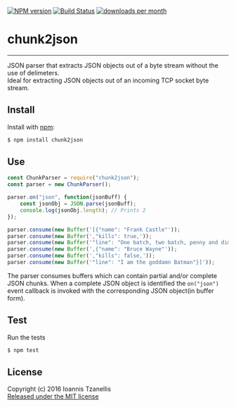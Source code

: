 [![NPM version](http://img.shields.io/npm/v/chunk2json.svg)](https://www.npmjs.org/package/chunk2json)
[![Build Status](https://travis-ci.org/jahnestacado/chunk2json.svg?branch=master)](https://travis-ci.org/jahnestacado/chunk2json)
[![downloads per month](http://img.shields.io/npm/dm/chunk2json.svg)](https://www.npmjs.org/package/chunk2json)
# chunk2json
-----------
JSON parser that extracts JSON objects out of a byte stream without the use of delimeters.  
Ideal for extracting JSON objects out of an incoming TCP socket byte stream.

## Install
 Install with [npm](npmjs.org):
```bash
$ npm install chunk2json
```
## Use
```javascript
const ChunkParser = require("chunk2json");
const parser = new ChunkParser();

parser.on("json", function(jsonBuff) {
    const jsonObj = JSON.parse(jsonBuff);
    console.log(jsonObj.length); // Prints 2
});

parser.consume(new Buffer('[{"name": "Frank Castle"'));
parser.consume(new Buffer(',"kills": true,'));
parser.consume(new Buffer('"line": "One batch, two batch, penny and dime"}'));
parser.consume(new Buffer(',{"name": "Bruce Wayne"'));
parser.consume(new Buffer(',"kills": false,'));
parser.consume(new Buffer('"line": "I am the goddamn Batman"}]'));
```


The parser consumes buffers which can contain partial and/or complete JSON chunks. When a complete JSON object is identified the `on("json")` event callback is invoked with the corresponding JSON object(in buffer form).
    
## Test
Run the tests
```bash
$ npm test 
```

## License
Copyright (c) 2016 Ioannis Tzanellis<br>
[Released under the MIT license](https://github.com/jahnestacado/chunk2json/blob/master/LICENSE) 
